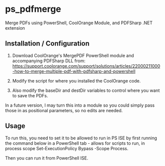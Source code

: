 # ps_pdfmerge
Merge PDFs using PowerShell, CoolOrange Module, and PDFSharp .NET extension

Installation / Configuration
----------------------------
1. Download CoolOrange's MergePDF PowerShell module and accompanying PDFSharp DLL from:
https://support.coolorange.com/support/solutions/articles/22000211000-how-to-merge-multiple-pdf-with-pdfsharp-and-powershell

2. Modify the script for where you installed the CoolOrange code.

3. Also modify the baseDir and destDir variables to control where you want to save the PDFs.

In a future version, I may turn this into a module so you could simply pass those in as positional parameters, so no edits are needed.

Usage
-----
To run this, you need to set it to be allowed to run in PS ISE by first running the command below in a PowerShell tab -
allows for scripts to run, in process scope Set-ExecutionPolicy Bypass -Scope Process.

Then you can run it from PowerShell ISE.


